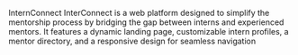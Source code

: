 InternConnect
InterConnect is a web platform designed to simplify the mentorship process by bridging the gap between interns and experienced mentors. It features a dynamic landing page, customizable intern profiles, a mentor directory, and a responsive design for seamless navigation